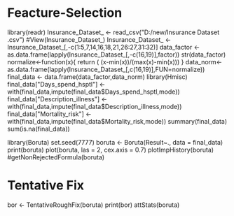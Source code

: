 # Feacture-Selection

library(readr)
Insurance_Dataset_ <- read_csv("D:/new/Insurance Dataset .csv")
#View(Insurance_Dataset_)
Insurance_Dataset_ <- Insurance_Dataset_[,-c(1:5,7,14,16,18,21,26:27,31:32)]
data_factor <- as.data.frame(lapply(Insurance_Dataset_[,-c(16,19)],factor))
str(data_factor)
normalize<-function(x){
  return ( (x-min(x))/(max(x)-min(x)))
}
data_norm<-as.data.frame(lapply(Insurance_Dataset_[,c(16,19)],FUN=normalize))
final_data <- data.frame(data_factor,data_norm)
library(Hmisc)
final_data["Days_spend_hsptl"] <- with(final_data,impute(final_data$Days_spend_hsptl,mode))
final_data["Description_illness"] <- with(final_data,impute(final_data$Description_illness,mode))
final_data["Mortality_risk"] <- with(final_data,impute(final_data$Mortality_risk,mode))
summary(final_data)
sum(is.na(final_data))

library(Boruta)
set.seed(7777)
boruta <- Boruta(Result~., data = final_data)
print(boruta)
plot(boruta, las = 2, cex.axis = 0.7)
plotImpHistory(boruta)
#getNonRejectedFormula(boruta)


# Tentative Fix
bor <- TentativeRoughFix(boruta)
print(bor)
attStats(boruta)
